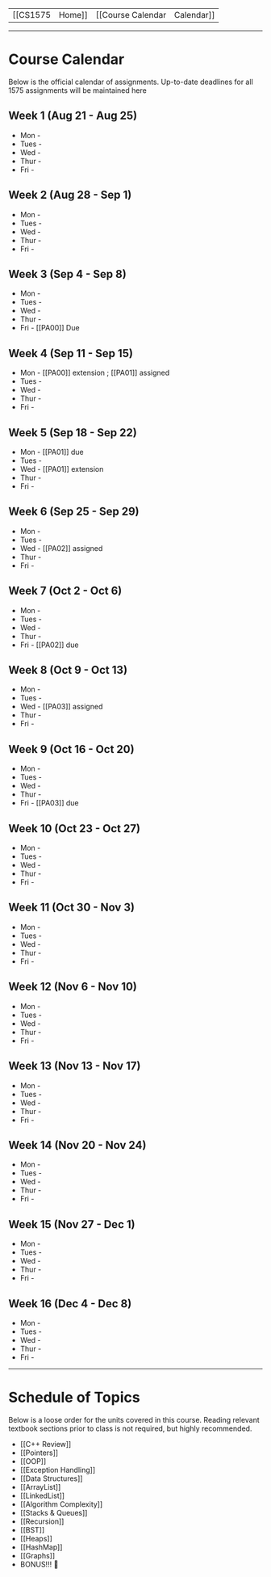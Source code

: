 
|  |  |  |  |
|----------|----------|----------|----------|
| [[CS1575|Home]] | [[Course Calendar|Calendar]] | [[Syllabus]] | [[Lecture Notes]] |

---


# Course Calendar

Below is the official calendar of assignments. Up-to-date deadlines for all 1575 assignments will be maintained here

## Week 1 (Aug 21 - Aug 25)
* Mon - 
* Tues -
* Wed -
* Thur - 
* Fri -

## Week 2 (Aug 28 - Sep 1)
* Mon -
* Tues - 
* Wed -
* Thur - 
* Fri - 

## Week 3 (Sep 4 - Sep 8)
* Mon -
* Tues - 
* Wed -
* Thur - 
* Fri - [[PA00]] Due

## Week 4 (Sep 11 - Sep 15)
* Mon - [[PA00]] extension ; [[PA01]] assigned
* Tues - 
* Wed -
* Thur - 
* Fri - 

## Week 5 (Sep 18 - Sep 22)
* Mon - [[PA01]] due
* Tues - 
* Wed - [[PA01]] extension
* Thur - 
* Fri - 

## Week 6 (Sep 25 - Sep 29)
* Mon -
* Tues - 
* Wed - [[PA02]] assigned
* Thur - 
* Fri - 

## Week 7 (Oct 2 - Oct 6)
* Mon -
* Tues - 
* Wed -
* Thur - 
* Fri - [[PA02]] due

## Week 8 (Oct 9 - Oct 13)
* Mon -
* Tues - 
* Wed - [[PA03]] assigned
* Thur - 
* Fri - 

## Week 9 (Oct 16 - Oct 20)
* Mon -
* Tues - 
* Wed -
* Thur - 
* Fri - [[PA03]] due

## Week 10 (Oct 23 - Oct 27)
* Mon -
* Tues - 
* Wed -
* Thur - 
* Fri - 

## Week 11 (Oct 30 - Nov 3)
* Mon -
* Tues - 
* Wed -
* Thur - 
* Fri -
  
## Week 12 (Nov 6 - Nov 10)
* Mon -
* Tues - 
* Wed -
* Thur - 
* Fri - 

## Week 13 (Nov 13 - Nov 17)
* Mon -
* Tues - 
* Wed -
* Thur - 
* Fri - 

## Week 14 (Nov 20 - Nov 24)
* Mon -
* Tues - 
* Wed -
* Thur - 
* Fri - 

## Week 15 (Nov 27 - Dec 1)
* Mon -
* Tues - 
* Wed -
* Thur - 
* Fri - 

## Week 16 (Dec 4 - Dec 8)
* Mon -
* Tues - 
* Wed -
* Thur - 
* Fri - 

---
# Schedule of Topics

Below is a loose order for the units covered in this course. Reading relevant textbook sections prior to class is not required, but highly recommended.

* [[C++ Review]]
* [[Pointers]]
* [[OOP]]
* [[Exception Handling]]
* [[Data Structures]]
* [[ArrayList]]
* [[LinkedList]]
* [[Algorithm Complexity]]
* [[Stacks & Queues]]
* [[Recursion]]
* [[BST]]
* [[Heaps]]
* [[HashMap]]
* [[Graphs]]
* BONUS!!! 🤑


